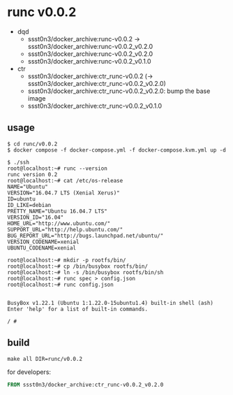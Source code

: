 # runc v0.0.2

* dqd
    * ssst0n3/docker_archive:runc-v0.0.2 -> ssst0n3/docker_archive:runc-v0.0.2_v0.2.0
    * ssst0n3/docker_archive:runc-v0.0.2_v0.2.0
    * ssst0n3/docker_archive:runc-v0.0.2_v0.1.0
* ctr
    * ssst0n3/docker_archive:ctr_runc-v0.0.2 (-> ssst0n3/docker_archive:ctr_runc-v0.0.2_v0.2.0)
    * ssst0n3/docker_archive:ctr_runc-v0.0.2_v0.2.0: bump the base image
    * ssst0n3/docker_archive:ctr_runc-v0.0.2_v0.1.0

## usage

```shell
$ cd runc/v0.0.2
$ docker compose -f docker-compose.yml -f docker-compose.kvm.yml up -d
```

```shell
$ ./ssh
root@localhost:~# runc --version
runc version 0.2
root@localhost:~# cat /etc/os-release 
NAME="Ubuntu"
VERSION="16.04.7 LTS (Xenial Xerus)"
ID=ubuntu
ID_LIKE=debian
PRETTY_NAME="Ubuntu 16.04.7 LTS"
VERSION_ID="16.04"
HOME_URL="http://www.ubuntu.com/"
SUPPORT_URL="http://help.ubuntu.com/"
BUG_REPORT_URL="http://bugs.launchpad.net/ubuntu/"
VERSION_CODENAME=xenial
UBUNTU_CODENAME=xenial
```

```shell
root@localhost:~# mkdir -p rootfs/bin/
root@localhost:~# cp /bin/busybox rootfs/bin/
root@localhost:~# ln -s /bin/busybox rootfs/bin/sh
root@localhost:~# runc spec > config.json
root@localhost:~# runc config.json 


BusyBox v1.22.1 (Ubuntu 1:1.22.0-15ubuntu1.4) built-in shell (ash)
Enter 'help' for a list of built-in commands.

/ # 
```

## build

```shell
make all DIR=runc/v0.0.2
```

for developers:

```dockerfile
FROM ssst0n3/docker_archive:ctr_runc-v0.0.2_v0.2.0
```